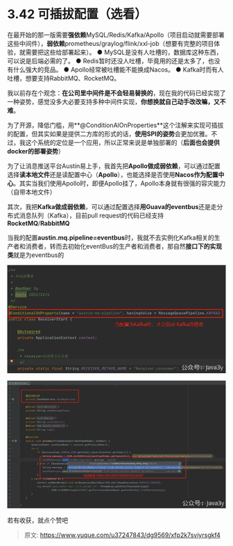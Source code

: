 # 3.42 可插拔配置（选看）

在最开始的那一版需要**强依赖**MySQL/Redis/Kafka/Apollo（项目启动就需要部署这些中间件），**弱依赖**prometheus/graylog/flink/xxl-job（想要有完整的项目体验，就需要把这些给部署起来）。
● MySQL是没有人吐槽的，数据库这种东西，可以说是后端必需的了。 
● Redis暂时还没人吐槽，毕竟用的还是太多了，也没有什么强大的竞品。 
● Apollo经常被吐槽能不能换成Nacos。 
● Kafka时而有人吐槽，想要支持RabbitMQ、RocketMQ。 

我以前存在个观念：**在公司里中间件是不会轻易替换的**，现在我的代码已经实现了一种姿势，感觉没多大必要支持多种中间件实现，**你想换就自己动手改改嘛，又不难**。

为了开源，降低门槛，用**@ConditionAlOnProperties**这个注解来实现可插拔的配置，但其实如果是提供二方库的形式的话，**使用SPI的姿势**会更加优雅。不过，我这个系统的定位是一个应用，所以正常来说是单独部署的（**后面也会提供docker的部署姿势**）

为了让消息推送平台Austin易上手，我首先把**Apollo做成弱依赖**，可以通过配置选择**读本地文件**还是读配置中心（**Apollo**），也能选择是否使用**Nacos作为配置中心**。其实当我们使用Apollo时，即便Apollo挂了，Apollo本身就有很强的容灾能力（自带本地文件）

其次，我把**Kafka做成弱依赖**，可以通过配置选择**用Guava的eventbus**还是走分布式消息队列（Kafka），目前pull request的代码已经支持**RocketMQ**/**RabbitMQ**

当我的配置**austin.mq.pipeline=eventbus**时，我就不去实例化Kafka相关的生产者和消费者，转而去初始化eventBus的生产者和消费者，那自然**接口下的实现类**就是为eventbus的

![1659535693073-804aad53-54b5-4405-9497-91c301906dd5.png](./img/3lzZ_A_iX6CuMRg1/1659535693073-804aad53-54b5-4405-9497-91c301906dd5-662182.webp)

![1659535693159-903a5b5c-eae3-4f82-bcc3-95c3f5bffa31.png](./img/3lzZ_A_iX6CuMRg1/1659535693159-903a5b5c-eae3-4f82-bcc3-95c3f5bffa31-046962.webp)

若有收获，就点个赞吧

 


> 原文: <https://www.yuque.com/u37247843/dg9569/xfp2k7sviyrsgkf4>